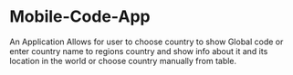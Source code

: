 # Mobile-Code-App

An Application Allows for user to choose country to show Global code or enter country name to regions country and show info about it and its location in the world or choose country manually from table.
